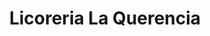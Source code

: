 ---
title: "Licoreria La Querencia"
url: /villa-tunari/licoreria-la-querencia/
shop: Spirituosen
---